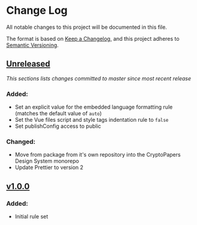 # Change Log

All notable changes to this project will be documented in this file.

The format is based on [Keep a Changelog](https://keepachangelog.com/en/1.0.0/), and this project adheres to [Semantic Versioning](https://semver.org/spec/v2.0.0.html).

## [Unreleased](https://github.com/crypto-papers/design-system/tree/main/packages/prettier-config)

_This sections lists changes committed to master since most recent release_

### Added:

- Set an explicit value for the embedded language formatting rule (matches the default value of `auto`)
- Set the Vue files script and style tags indentation rule to `false`
- Set publishConfig access to public

### Changed:

- Move from package from it's own repository into the CryptoPapers Design System monorepo
- Update Prettier to version 2

## [v1.0.0](https://github.com/crypto-papers/design-system/tree/%40cryptopapers/prettier-config%401.0.0)

### Added:

- Initial rule set
